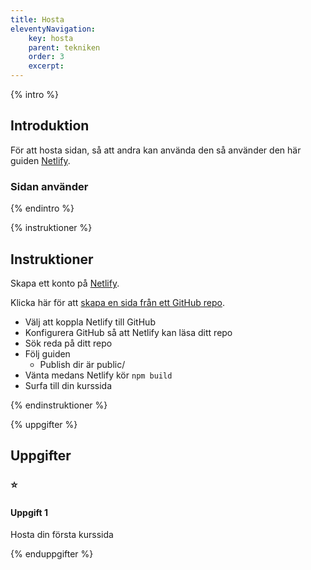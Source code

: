 ```yaml
---
title: Hosta
eleventyNavigation:
    key: hosta
    parent: tekniken
    order: 3
    excerpt: 
---
```

{% intro %}

## Introduktion

För att hosta sidan, så att andra kan använda den så använder den här guiden
[Netlify](https://www.netlify.com/).

### Sidan använder

{% endintro %}

{% instruktioner %}

## Instruktioner

Skapa ett konto på [Netlify](https://www.netlify.com/).

Klicka här för att [skapa en sida från ett GitHub repo](https://app.netlify.com/start).

 - Välj att koppla Netlify till GitHub
 - Konfigurera GitHub så att Netlify kan läsa ditt repo
 - Sök reda på ditt repo
 - Följ guiden
    - Publish dir är public/
 - Vänta medans Netlify kör ```npm build```
 - Surfa till din kurssida

{% endinstruktioner %}

{% uppgifter %}

## Uppgifter
### ⭐
#### Uppgift 1

Hosta din första kurssida

{% enduppgifter %}